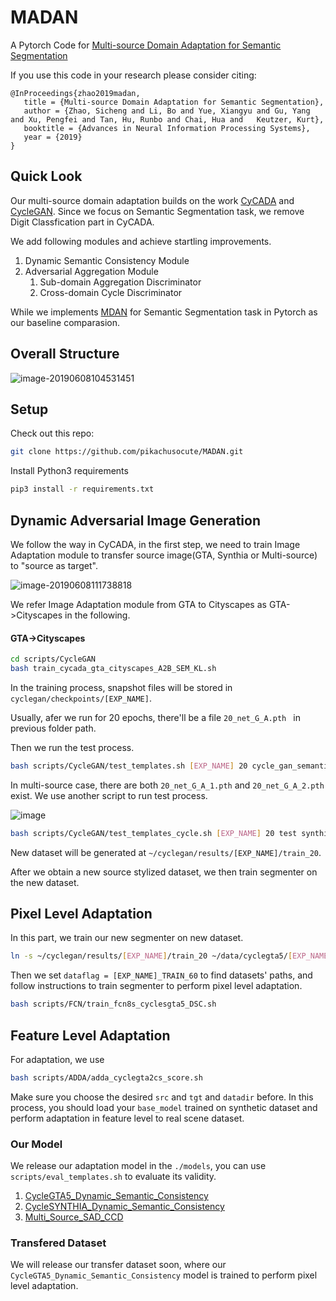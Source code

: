 # MADAN

A Pytorch Code for [Multi-source Domain Adaptation for Semantic Segmentation](https://arxiv.org/abs/1910.12181)

If you use this code in your research please consider citing:

```
@InProceedings{zhao2019madan,
   title = {Multi-source Domain Adaptation for Semantic Segmentation},
   author = {Zhao, Sicheng and Li, Bo and Yue, Xiangyu and Gu, Yang and Xu, Pengfei and Tan, Hu, Runbo and Chai, Hua and   Keutzer, Kurt},
   booktitle = {Advances in Neural Information Processing Systems},
   year = {2019}
}
```

## Quick Look

Our multi-source domain adaptation builds on the work [CyCADA](https://github.com/jhoffman/cycada_release) and [CycleGAN](https://github.com/junyanz/pytorch-CycleGAN-and-pix2pix). Since we focus on Semantic Segmentation task, we remove Digit Classfication part in CyCADA.

We add following modules and achieve startling improvements.

1. Dynamic Semantic Consistency Module
2. Adversarial Aggregation Module
   1. Sub-domain Aggregation Discriminator
   2. Cross-domain Cycle Discriminator

While we implements [MDAN](https://openreview.net/pdf?id=ryDNZZZAW) for Semantic Segmentation task in Pytorch as our baseline comparasion.

## Overall Structure

![image-20190608104531451](http://ww4.sinaimg.cn/large/006tNc79ly1g3tjype7qlj31vo0u0hb1.jpg)

## Setup

Check out this repo:

```bash
git clone https://github.com/pikachusocute/MADAN.git
```

Install Python3 requirements

```bash
pip3 install -r requirements.txt
```

## Dynamic Adversarial Image Generation

We follow the way in CyCADA, in the first step, we need to train Image Adaptation module to transfer source image(GTA, Synthia or Multi-source) to "source as target".

![image-20190608111738818](http://ww4.sinaimg.cn/large/006tNc79ly1g3tkvxw9rrj31r40e8kjl.jpg)

We refer Image Adaptation module from GTA to Cityscapes as GTA->Cityscapes in the following.

#### GTA->Cityscapes

```bash
cd scripts/CycleGAN
bash train_cycada_gta_cityscapes_A2B_SEM_KL.sh
```

In the training process, snapshot files will be stored in `cyclegan/checkpoints/[EXP_NAME]`.

Usually, afer we run for 20 epochs, there'll be a file `20_net_G_A.pth ` in previous folder path. 

Then we run the test process.

```bash
bash scripts/CycleGAN/test_templates.sh [EXP_NAME] 20 cycle_gan_semantic_fcn gta5_cityscapes
```

In multi-source case, there are both `20_net_G_A_1.pth` and `20_net_G_A_2.pth` exist. We use another script to run test process.

![image](https://tva1.sinaimg.cn/large/006y8mN6ly1g9cqt9m2kmj31j80skgsh.jpg)

```bash
bash scripts/CycleGAN/test_templates_cycle.sh [EXP_NAME] 20 test synthia_cityscapes gta5_cityscapes
```

New dataset will be generated at `~/cyclegan/results/[EXP_NAME]/train_20`.

After we obtain a new source stylized dataset, we then train segmenter on the new dataset.

## Pixel Level Adaptation

In this part, we train our new segmenter on new dataset.

```bash
ln -s ~/cyclegan/results/[EXP_NAME]/train_20 ~/data/cyclegta5/[EXP_NAME]_TRAIN_60
```

Then we set `dataflag = [EXP_NAME]_TRAIN_60` to find datasets' paths, and follow instructions to train segmenter to perform pixel level adaptation.

```bash
bash scripts/FCN/train_fcn8s_cyclesgta5_DSC.sh
```

## Feature Level Adaptation

For adaptation, we use

```bash
bash scripts/ADDA/adda_cyclegta2cs_score.sh
```

Make sure you choose the desired `src` and `tgt` and `datadir` before. In this process, you should load your `base_model` trained on synthetic dataset and perform adaptation in feature level to real scene dataset.

### Our Model

We release our adaptation model in the `./models`, you can use `scripts/eval_templates.sh` to evaluate its validity.

1. [CycleGTA5_Dynamic_Semantic_Consistency](https://www.dropbox.com/s/3iukj8kgul4ainz/CycleGTA5_DSC_iter_2000.pth?dl=0)
2. [CycleSYNTHIA_Dynamic_Semantic_Consistency](https://www.dropbox.com/s/fpghkv9cdrw05k2/CycleSYNTHIA_DSC_iter_10000.pth?dl=0)
3. [Multi_Source_SAD_CCD](https://www.dropbox.com/s/1d6niyq53narsyh/Multi_Source_SAD_CCD_iter6000.pth?dl=0)

### Transfered Dataset

We will release our transfer dataset soon, where our `CycleGTA5_Dynamic_Semantic_Consistency` model is trained to perform pixel level adaptation.
